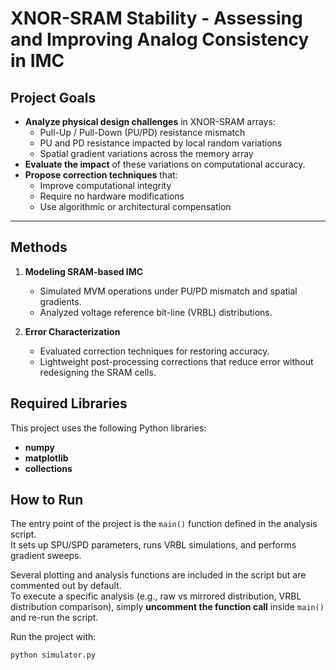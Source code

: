 # XNOR-SRAM Stability - Assessing and Improving Analog Consistency in IMC


## Project Goals
- **Analyze physical design challenges** in XNOR-SRAM arrays:
  - Pull-Up / Pull-Down (PU/PD) resistance mismatch
  - PU and PD resistance impacted by local random variations 
  - Spatial gradient variations across the memory array
- **Evaluate the impact** of these variations on computational accuracy.
- **Propose correction techniques** that:
  - Improve computational integrity  
  - Require no hardware modifications  
  - Use algorithmic or architectural compensation

---

## Methods
1. **Modeling SRAM-based IMC**
   - Simulated MVM operations under PU/PD mismatch and spatial gradients.  
   - Analyzed voltage reference bit-line (VRBL) distributions.  

2. **Error Characterization**
   - Evaluated correction techniques for restoring accuracy.  
   - Lightweight post-processing corrections that reduce error without redesigning the SRAM cells.  

## Required Libraries
This project uses the following Python libraries:
- **numpy**
- **matplotlib**
- **collections**
  
## How to Run  

The entry point of the project is the `main()` function defined in the analysis script.  
It sets up SPU/SPD parameters, runs VRBL simulations, and performs gradient sweeps.  

Several plotting and analysis functions are included in the script but are commented out by default.  
To execute a specific analysis (e.g., raw vs mirrored distribution, VRBL distribution comparison), simply **uncomment the function call** inside `main()` and re-run the script.  

Run the project with:  
```bash
python simulator.py
